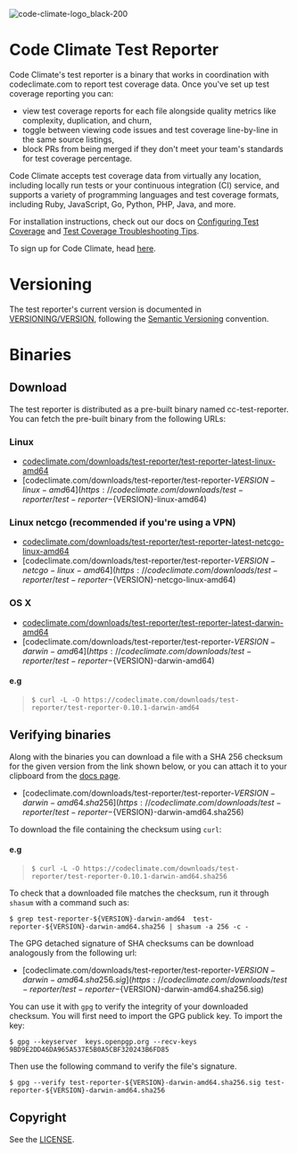 ![code-climate-logo_black-200](https://user-images.githubusercontent.com/18341459/47682820-32937480-db93-11e8-9d81-e5052a22453b.png)

# Code Climate Test Reporter

Code Climate's test reporter is a binary that works in coordination with codeclimate.com to report test coverage data. Once you've set up test coverage reporting you can:
* view test coverage reports for each file alongside quality metrics like complexity, duplication, and churn,
* toggle between viewing code issues and test coverage line-by-line in the same source listings,
* block PRs from being merged if they don't meet your team's standards for test coverage percentage.

Code Climate accepts test coverage data from virtually any location, including locally run tests or your continuous integration (CI) service, and supports a variety of programming languages and test coverage formats, including Ruby, JavaScript, Go, Python, PHP, Java, and more.

For installation instructions, check out our docs on [Configuring Test Coverage](https://docs.codeclimate.com/docs/configuring-test-coverage) and [Test Coverage Troubleshooting Tips](https://docs.codeclimate.com/docs/test-coverage-troubleshooting-tips).

To sign up for Code Climate, head [here](https://codeclimate.com/quality/pricing/).

# Versioning
The test reporter's current version is documented in [VERSIONING/VERSION](https://github.com/codeclimate/test-reporter/blob/master/VERSIONING/VERSION), following the [Semantic Versioning](https://semver.org/) convention.

# Binaries

## Download
The test reporter is distributed as a pre-built binary named cc-test-reporter. You can fetch the pre-built binary from the following URLs:

### Linux
- [codeclimate.com/downloads/test-reporter/test-reporter-latest-linux-amd64](https://codeclimate.com/downloads/test-reporter/test-reporter-latest-linux-amd64)
- [codeclimate.com/downloads/test-reporter/test-reporter-${VERSION}-linux-amd64](https://codeclimate.com/downloads/test-reporter/test-reporter-${VERSION}-linux-amd64)


### Linux netcgo (recommended if you're using a VPN)
- [codeclimate.com/downloads/test-reporter/test-reporter-latest-netcgo-linux-amd64](https://codeclimate.com/downloads/test-reporter/test-reporter-latest-netcgo-linux-amd64)
- [codeclimate.com/downloads/test-reporter/test-reporter-${VERSION}-netcgo-linux-amd64](https://codeclimate.com/downloads/test-reporter/test-reporter-${VERSION}-netcgo-linux-amd64)

### OS X
- [codeclimate.com/downloads/test-reporter/test-reporter-latest-darwin-amd64](https://codeclimate.com/downloads/test-reporter/test-reporter-latest-darwin-amd64)
- [codeclimate.com/downloads/test-reporter/test-reporter-${VERSION}-darwin-amd64](https://codeclimate.com/downloads/test-reporter/test-reporter-${VERSION}-darwin-amd64)


#### e.g
>```console
>$ curl -L -O https://codeclimate.com/downloads/test-reporter/test-reporter-0.10.1-darwin-amd64
>```

## Verifying binaries

Along with the binaries you can download a file with a SHA 256 checksum for the given version from the link shown below, or you can attach it to your clipboard from the [docs page](https://docs.codeclimate.com/docs/configuring-test-coverage#locations-of-pre-built-binaries).

- [codeclimate.com/downloads/test-reporter/test-reporter-${VERSION}-darwin-amd64.sha256](https://codeclimate.com/downloads/test-reporter/test-reporter-${VERSION}-darwin-amd64.sha256)

To download the file containing the checksum using `curl`:
#### e.g
>```console
>$ curl -L -O https://codeclimate.com/downloads/test-reporter/test-reporter-0.10.1-darwin-amd64.sha256
>```

To check that a downloaded file matches the checksum, run it through `shasum` with a command such as:

```console
$ grep test-reporter-${VERSION}-darwin-amd64  test-reporter-${VERSION}-darwin-amd64.sha256 | shasum -a 256 -c -
```

The GPG detached signature of SHA checksums can be download analogously from the following url:

- [codeclimate.com/downloads/test-reporter/test-reporter-${VERSION}-darwin-amd64.sha256.sig](https://codeclimate.com/downloads/test-reporter/test-reporter-${VERSION}-darwin-amd64.sha256.sig)

You can use it with `gpg` to verify the integrity of your downloaded checksum. You will first need to import
the GPG publick key. To import the key:

```console
$ gpg --keyserver  keys.openpgp.org --recv-keys 9BD9E2DD46DA965A537E5B0A5CBF320243B6FD85
```

Then use the following command to verify the file's signature.

```console
$ gpg --verify test-reporter-${VERSION}-darwin-amd64.sha256.sig test-reporter-${VERSION}-darwin-amd64.sha256
```

## Copyright

See the [LICENSE](https://github.com/codeclimate/test-reporter/blob/master/LICENSE).
